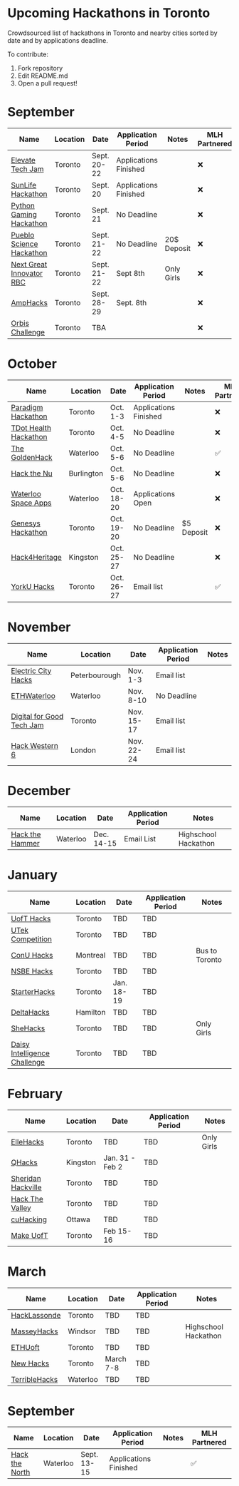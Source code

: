 # Upcoming Hackathons in Toronto
Crowdsourced list of hackathons in Toronto and nearby cities sorted by date and by applications deadline.

To contribute:
 1. Fork repository
 2. Edit README.md
 3. Open a pull request!



 
# September
 
 | Name  |  Location | Date | Application Period |  Notes | MLH Partnered |
 |---|---|---|---|---|---|
 | [Elevate Tech Jam](http://elevate.ca/events/tech-jam/)  |  Toronto | Sept. 20-22  |  Applications Finished |   | :x: |
 | [SunLife Hackathon](https://www.eventbrite.ca/e/sun-life-data-and-analytics-hackathon-tickets-64624039241?aff=ebdssbdestsearch)  |  Toronto | Sept. 20  |  Applications Finished |   | :x: |
 | [Python Gaming Hackathon](https://www.eventbrite.ca/e/python-gaming-hackathon-tickets-69231301687?aff=ebdssbdestsearch)  |  Toronto | Sept. 21  |  No Deadline |  | :x: |
| [Pueblo Science Hackathon](http://puebloscience.org/hackathon/)  |  Toronto | Sept. 21-22  |  No Deadline | 20$ Deposit  | :x: |
 | [Next Great Innovator RBC](https://jobs.rbc.com/ca/en/next-great-innovator-hackathon)  |  Toronto | Sept. 21-22  |  Sept 8th | Only Girls  | :x: |
 | [AmpHacks](https://jobs.rbc.com/ca/en/job/192773?locale=en_US)  |  Toronto | Sept. 28-29  |  Sept. 8th |  | :x: |
 | [Orbis Challenge](https://www.orbischallenge.com)  |  Toronto | TBA  |  |  | :x: |


 
# October 
 
 | Name  |  Location | Date | Application Period |  Notes | MLH Partnered |
 |---|---|---|---|---|---|
 | [Paradigm Hackathon](https://www.hackworks.com/en/paradigmx2019)  | Toronto | Oct. 1-3 | Applications Finished |   | :x: |
 | [TDot Health Hackathon]( https://www.tdothealthhack.com)  | Toronto | Oct. 4-5 | No Deadline |   | :x: |
 | [The GoldenHack](https://www.thegoldenhack.ca/)  | Waterloo | Oct. 5-6 | No Deadline |   | :white_check_mark: |
 | [Hack the Nu](https://www.nuvonetwork.com/hack-the-nu)  | Burlington | Oct. 5-6 | No Deadline |   | :x: |
 | [Waterloo Space Apps](https://2019.spaceappschallenge.org/locations/kitchener-waterloo-canada)  | Waterloo | Oct. 18-20 | Applications Open |   | :x: |
 | [Genesys Hackathon](https://www.eventbrite.ca/e/genesys-hackathon-prizes-ms-surface-go-osmo-pocket-airpods-focals-by-north-tickets-62890236390?aff=ebdssbdestsearch)  | Toronto | Oct. 19-20 | No Deadline |  $5 Deposit | :x: |
 | [Hack4Heritage](https://www.hack4heritage.com)  | Kingston | Oct. 25-27 | No Deadline |   | :x: |
 | [YorkU Hacks](https://yorkuhacks.com/)  | Toronto | Oct. 26-27 | Email list |   | :white_check_mark: |
 
# November

 | Name  |  Location | Date | Application Period |  Notes |
 |---|---|---|---|---|
 | [Electric City Hacks](https://echacks.dev/)  | Peterbourough | Nov. 1-3 | Email list |   |
 | [ETHWaterloo](https://ethwaterloo.com/)  | Waterloo | Nov. 8-10 | No Deadline |   |
 | [Digital for Good Tech Jam](https://www.digitalforgood.com/)  | Toronto | Nov. 15-17 | Email list |   |
 | [Hack Western 6](https://hackwestern.com/)  | London | Nov. 22-24 | Email list |   |
 
# December
 | Name  |  Location | Date | Application Period |  Notes |
 |---|---|---|---|---|
 | [Hack the Hammer](https://hackthehammer.com/)  | Waterloo | Dec. 14-15 | Email List |  Highschool Hackathon |


 
# January

 | Name  |  Location | Date | Application Period |  Notes |
 |---|---|---|---|---|
 | [UofT Hacks](https://uofthacks.com/)  | Toronto | TBD | TBD |   |
 | [UTek Competition](https://utek.skule.ca)  | Toronto | TBD | TBD |   |
 | [ConU Hacks](https://conuhacks.io)  | Montreal | TBD | TBD | Bus to Toronto |
 | [NSBE Hacks](http://www.nsbehacksuoft.ca)  | Toronto | TBD | TBD |   |
 | [StarterHacks](https://www.starterhacks.ca)  | Toronto | Jan. 18-19 | TBD |   |
 | [DeltaHacks](https://www.deltahacks.com/) | Hamilton | TBD | TBD |   |
 | [SheHacks](https://shehacks.ca) | Toronto | TBD | TBD |  Only Girls  |
 | [Daisy Intelligence Challenge](http://info.daisyintelligence.com/hackathon) | Toronto | TBD | TBD |   |



 

# February

 | Name  |  Location | Date | Application Period |  Notes |
 |---|---|---|---|---|
 | [ElleHacks](https://ellehacks.com/) | Toronto | TBD | TBD | Only Girls   |
 | [QHacks](https://qhacks.io/)  | Kingston | Jan. 31 - Feb 2 | TBD |   |
 | [Sheridan Hackville]( https://www.hackville.io/)  | Toronto | TBD | TBD |   |
 | [Hack The Valley]()  |Toronto | TBD | TBD |   |
 | [cuHacking](https://cuhacking.com/)  | Ottawa | TBD | TBD |   |
 | [Make UofT](https://ieee.utoronto.ca/makeuoft/)  | Toronto | Feb 15-16 | TBD |   |


# March

 | Name  |  Location | Date | Application Period |  Notes |
 |---|---|---|---|---|
 | [HackLassonde](http://hacklassonde.ca/)  | Toronto | TBD | TBD |   |
 | [MasseyHacks](https://masseyhacks.ca/)  | Windsor | TBD | TBD |  Highschool Hackathon |
 | [ETHUoft](https://www.ethuoft.ca)  | Toronto | TBD | TBD |  |
 | [New Hacks](https://ieee.utoronto.ca/#/)  | Toronto | March 7-8 | TBD |  |
 | [TerribleHacks](https://terriblehack.website/)  | Waterloo | TBD | TBD |  |


# September
 
 | Name  |  Location | Date | Application Period |  Notes | MLH Partnered |
 |---|---|---|---|---|---|
 | [Hack the North](https://hackthenorth.com/)  |  Waterloo | Sept. 13-15  |  Applications Finished |   | :white_check_mark: |




